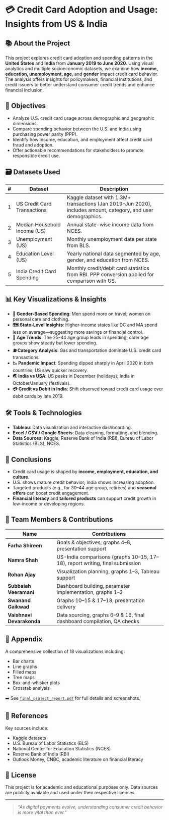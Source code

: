 # 💳 Credit Card Adoption and Usage: Insights from US & India

## 📚 About the Project

This project explores credit card adoption and spending patterns in the **United States** and **India** from **January 2019 to June 2020**. Using visual analytics and multiple socioeconomic datasets, we examine how **income, education, unemployment, age**, and **gender** impact credit card behavior. The analysis offers insights for policymakers, financial institutions, and credit issuers to better understand consumer credit trends and enhance financial inclusion.

## 🎯 Objectives

- Analyze U.S. credit card usage across demographic and geographic dimensions.
- Compare spending behavior between the U.S. and India using purchasing power parity (PPP).
- Identify how income, education, and employment affect credit card fraud and adoption.
- Offer actionable recommendations for stakeholders to promote responsible credit use.

## 🗃️ Datasets Used

| # | Dataset | Description |
|---|---------|-------------|
| 1 | US Credit Card Transactions | Kaggle dataset with 1.3M+ transactions (Jan 2019–Jun 2020), includes amount, category, and user demographics. |
| 2 | Median Household Income (US) | Annual state-wise income data from NCES. |
| 3 | Unemployment (US) | Monthly unemployment data per state from BLS. |
| 4 | Education Level (US) | Yearly national data segmented by age, gender, and education from NCES. |
| 5 | India Credit Card Spending | Monthly credit/debit card statistics from RBI. PPP conversion applied for comparison with US. |

## 📊 Key Visualizations & Insights

- **🧍 Gender-Based Spending**: Men spend more on travel; women on personal care and clothing.
- **🗺️ State-Level Insights**: Higher-income states like DC and MA spend less on average—suggesting more savings or financial control.
- **🎂 Age Trends**: The 25–44 age group leads in spending; older age groups show steady but lower spending.
- **⛽ Category Analysis**: Gas and transportation dominate U.S. credit card transactions.
- **📉 Pandemic Impact**: Spending dipped sharply in April 2020 in both countries; US saw quicker recovery.
- **🌏 India vs USA**: US peaks in December (holidays); India in October/January (festivals).
- **💳 Credit vs Debit in India**: Shift observed toward credit card usage over debit cards by late 2019.

## 🛠️ Tools & Technologies

- **Tableau**: Data visualization and interactive dashboarding.
- **Excel / CSV / Google Sheets**: Data cleaning, formatting, and blending.
- **Data Sources**: Kaggle, Reserve Bank of India (RBI), Bureau of Labor Statistics (BLS), NCES.

## 📌 Conclusions

- Credit card usage is shaped by **income, employment, education, and culture**.
- U.S. shows mature credit behavior; India shows increasing adoption.
- Targeted products (e.g., for 30–44 age group, retirees) and **seasonal offers** can boost credit engagement.
- **Financial literacy** and **tailored products** can support credit growth in low-income or developing regions.

## 👥 Team Members & Contributions

| Name | Contributions |
|------|---------------|
| **Farha Shireen** | Goals & objectives, graphs 4–8, presentation support |
| **Namra Shah** | US-India comparisons (graphs 10–15, 17–18), report writing, final submission |
| **Rohan Ajay** | Visualization planning, graphs 1–3, Tableau support |
| **Subbaiah Veeramani** | Dashboard building, parameter implementation, graphs 1–3 |
| **Swanand Gaikwad** | Graphs 10–15 & 17–18, presentation delivery |
| **Vaishnavi Devarakonda** | Data sourcing, graphs 6–9 & 16, final dashboard compilation, QA checks |

## 📎 Appendix

A comprehensive collection of 18 visualizations including:
- Bar charts
- Line graphs
- Filled maps
- Tree maps
- Box-and-whisker plots
- Crosstab analysis

➡️ See [`final_project_report.pdf`](./final_project_report.pdf) for full details and screenshots.

## 🔗 References

Key sources include:
- Kaggle datasets
- U.S. Bureau of Labor Statistics (BLS)
- National Center for Education Statistics (NCES)
- Reserve Bank of India (RBI)
- Outlook Money, CNBC, academic literature on financial literacy

## 📝 License

This project is for academic and educational purposes only. Data sources are publicly available and used under their respective licenses.

---

> _“As digital payments evolve, understanding consumer credit behavior is more vital than ever.”_
